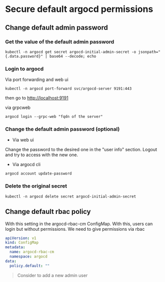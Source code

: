 # Secure default argocd permissions

## Change default admin password

### Get the value of the default admin password

```shell
kubectl -n argocd get secret argocd-initial-admin-secret -o jsonpath="{.data.password}" | base64 --decode; echo
```

### Login to argocd

Via port forwarding and web ui

```shell
kubectl -n argocd port-forward svc/argocd-server 9191:443
```

then go to <http://localhost:9191>

via grpcweb

```shell
argocd login --grpc-web "fqdn of the server"
```

### Change the default admin password (optional)

- Via web ui

Change the password to the desired one in the "user info" section. Logout and try to access with the new one.

- Via argocd cli

```shell
argocd account update-password
```

### Delete the original secret

```shell
kubectl -n argocd delete secret argocd-initial-admin-secret
```

## Change default rbac policy

With this setting in the argocd-rbac-cm ConfigMap. With this, users can login but without permissions. We need to give permissions via rbac

```yaml
apiVersion: v1
kind: ConfigMap
metadata:
  name: argocd-rbac-cm
  namespace: argocd
data:
  policy.default: ""
```

> Consider to add a new admin user
